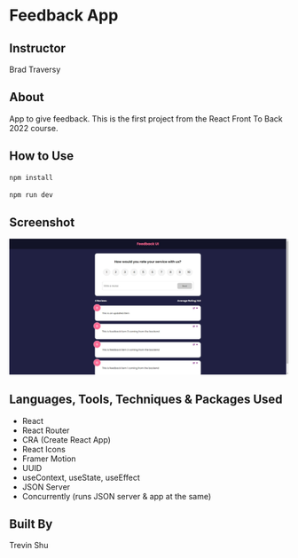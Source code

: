 # Feedback App

## Instructor

Brad Traversy

## About

App to give feedback. This is the first project from the React Front To Back 2022 course.

## How to Use

```JavaScript
npm install
```

```JavaScript
npm run dev
```

## Screenshot

![](src/components/assets/feedback-app.png/?raw=true)

## Languages, Tools, Techniques & Packages Used

- React
- React Router
- CRA (Create React App)
- React Icons
- Framer Motion
- UUID
- useContext, useState, useEffect
- JSON Server
- Concurrently (runs JSON server & app at the same)

## Built By

Trevin Shu
